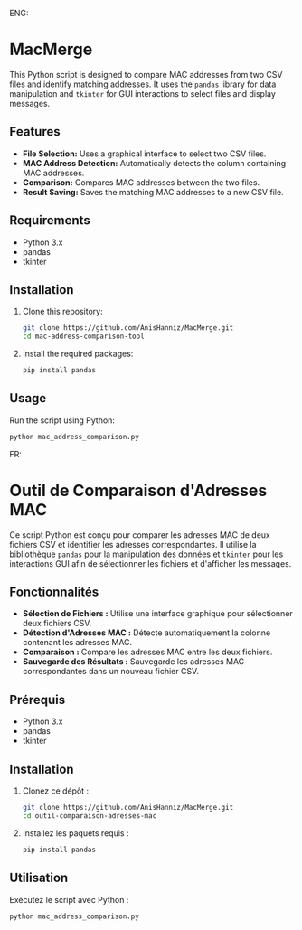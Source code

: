 ENG:

# MacMerge

This Python script is designed to compare MAC addresses from two CSV files and identify matching addresses. It uses the `pandas` library for data manipulation and `tkinter` for GUI interactions to select files and display messages.

## Features

- **File Selection:** Uses a graphical interface to select two CSV files.
- **MAC Address Detection:** Automatically detects the column containing MAC addresses.
- **Comparison:** Compares MAC addresses between the two files.
- **Result Saving:** Saves the matching MAC addresses to a new CSV file.

## Requirements

- Python 3.x
- pandas
- tkinter

## Installation

1. Clone this repository:
    ```bash
    git clone https://github.com/AnisHanniz/MacMerge.git
    cd mac-address-comparison-tool
    ```

2. Install the required packages:
    ```bash
    pip install pandas
    ```

## Usage

Run the script using Python:
```bash
python mac_address_comparison.py
```

FR:

# Outil de Comparaison d'Adresses MAC

Ce script Python est conçu pour comparer les adresses MAC de deux fichiers CSV et identifier les adresses correspondantes. Il utilise la bibliothèque `pandas` pour la manipulation des données et `tkinter` pour les interactions GUI afin de sélectionner les fichiers et d'afficher les messages.

## Fonctionnalités

- **Sélection de Fichiers :** Utilise une interface graphique pour sélectionner deux fichiers CSV.
- **Détection d'Adresses MAC :** Détecte automatiquement la colonne contenant les adresses MAC.
- **Comparaison :** Compare les adresses MAC entre les deux fichiers.
- **Sauvegarde des Résultats :** Sauvegarde les adresses MAC correspondantes dans un nouveau fichier CSV.

## Prérequis

- Python 3.x
- pandas
- tkinter

## Installation

1. Clonez ce dépôt :
    ```bash
    git clone https://github.com/AnisHanniz/MacMerge.git
    cd outil-comparaison-adresses-mac
    ```

2. Installez les paquets requis :
    ```bash
    pip install pandas
    ```

## Utilisation

Exécutez le script avec Python :
```bash
python mac_address_comparison.py
```
